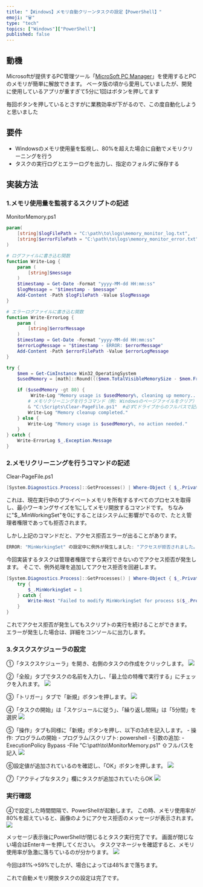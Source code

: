 ```yaml
---
title: "【Windows】メモリ自動クリーンタスクの設定【PowerShell】"
emoji: "🗑️"
type: "tech"
topics: ["Windows"]["PowerShell"]
published: false
---
```


## 動機
Microsoftが提供するPC管理ツール「[MicroSoft PC Manager](https://pcmanager.microsoft.com/ja-jp)」を使用するとPCのメモリが簡単に解放できます。
ベータ版の頃から愛用していましたが、開発に使用しているアプリが重すぎて5分に1回はボタンを押してます

毎回ボタンを押しているとさすがに業務効率が下がるので、この度自動化しようと思いました

## 要件
- Windowsのメモリ使用量を監視し、80%を超えた場合に自動でメモリクリーニングを行う
- タスクの実行ログとエラーログを出力し、指定のフォルダに保存する

## 実装方法

### 1.メモリ使用量を監視するスクリプトの記述

MonitorMemory.ps1
``` powershell
param(
    [string]$logFilePath = "C:\path\to\logs\memory_monitor_log.txt",
    [string]$errorFilePath = "C:\path\to\logs\memory_monitor_error.txt"
)

# ログファイルに書き込む関数
function Write-Log {
    param (
        [string]$message
    )
    $timestamp = Get-Date -Format "yyyy-MM-dd HH:mm:ss"
    $logMessage = "$timestamp - $message"
    Add-Content -Path $logFilePath -Value $logMessage
}

# エラーログファイルに書き込む関数
function Write-ErrorLog {
    param (
        [string]$errorMessage
    )
    $timestamp = Get-Date -Format "yyyy-MM-dd HH:mm:ss"
    $errorLogMessage = "$timestamp - ERROR: $errorMessage"
    Add-Content -Path $errorFilePath -Value $errorLogMessage
}

try {
    $mem = Get-CimInstance Win32_OperatingSystem
    $usedMemory = [math]::Round((($mem.TotalVisibleMemorySize - $mem.FreePhysicalMemory) / $mem.TotalVisibleMemorySize) * 100, 2)

    if ($usedMemory -gt 80) {
         Write-Log "Memory usage is $usedMemory%, cleaning up memory..."
        # メモリクリーニングを行うコマンド（例: Windowsのページファイルをクリア）
        & "C:\Scripts\Clear-PageFile.ps1"  #必ずCドライブからのフルパスで記述する
        Write-Log "Memory cleanup completed."
    } else {
        Write-Log "Memory usage is $usedMemory%, no action needed."
    }
} catch {
    Write-ErrorLog $_.Exception.Message
}

```

### 2.メモリクリーニングを行うコマンドの記述
Clear-PageFile.ps1
``` powershell
[System.Diagnostics.Process]::GetProcesses() | Where-Object { $_.PrivateMemorySize64 -gt 0 } | ForEach-Object { $_.MinWorkingSet = 1 }
```
これは、現在実行中のプライベートメモリを所有するすべてのプロセスを取得し、最小ワーキングサイズを1にしてメモリ開放するコマンドです。
ちなみに"$_.MinWorkingSet"を0にすることはシステムに影響がでるので、たとえ管理者権限であっても拒否されます。

しかし上記のコマンドだと、アクセス拒否エラーが出ることがあります。
``` powershell
ERROR: "MinWorkingSet" の設定中に例外が発生しました: "アクセスが拒否されました。"
```

今回実装するタスクは管理者権限ですら実行できないのでアクセス拒否が発生します。
そこで、例外処理を追加してアクセス拒否を回避します。
``` powershell
[System.Diagnostics.Process]::GetProcesses() | Where-Object { $_.PrivateMemorySize64 -gt 0 } | ForEach-Object {
    try {
        $_.MinWorkingSet = 1
    } catch {
        Write-Host "Failed to modify MinWorkingSet for process $($_.ProcessName): $_"
    }
}
```
これでアクセス拒否が発生してもスクリプトの実行を続けることができます。
エラーが発生した場合は、詳細をコンソールに出力します。

### 3.タスクスケジューラの設定

①「タスクスケジューラ」を開き、右側のタスクの作成をクリックします。
![](https://storage.googleapis.com/zenn-user-upload/0243e63f3cc0-20240902.png)

②「全般」タブでタスクの名前を入力し、「最上位の特権で実行する」にチェックを入れます。
![](https://storage.googleapis.com/zenn-user-upload/99a759989dd4-20240902.png)

③「トリガー」タブで「新規」ボタンを押します。
![](https://storage.googleapis.com/zenn-user-upload/042dda38e768-20240902.png)

④「タスクの開始」は「スケジュールに従う」、「繰り返し間隔」は「5分間」を選択
![](https://storage.googleapis.com/zenn-user-upload/76910c160fe4-20240902.png)

⑤「操作」タブも同様に「新規」ボタンを押し、以下の3点を記入します。
    - 操作: プログラムの開始
    - プログラム/スクリプト: powershell
    - 引数の追加: -ExecutionPolicy Bypass -File "C:\path\to\MonitorMemory.ps1"
        ⇧フルパスを記入
![](https://storage.googleapis.com/zenn-user-upload/4593efdecf74-20240902.png)

⑥設定値が追加されているのを確認し、「OK」ボタンを押します。
![](https://storage.googleapis.com/zenn-user-upload/8522c2118585-20240902.png)

⑦「アクティブなタスク」欄にタスクが追加されていたらOK
![](https://storage.googleapis.com/zenn-user-upload/42e8eb328df1-20240902.png)

### 実行確認
④で設定した時間間隔で、PowerShellが起動します。
この時、メモリ使用率が80%を超えていると、画像のようにアクセス拒否のメッセージが表示されます。
![](https://storage.googleapis.com/zenn-user-upload/131926587462-20240902.png)

メッセージ表示後にPowerShellが閉じるとタスク実行完了です。
画面が閉じない場合はEnterキーを押してください。
タスクマネージャを確認すると、メモリ使用率が急激に落ちているのが分かります。
![](https://storage.googleapis.com/zenn-user-upload/ce74c93b6f8b-20240902.png)

今回は81%→59%でしたが、場合によっては48%まで落ちます。

これで自動メモリ開放タスクの設定は完了です。